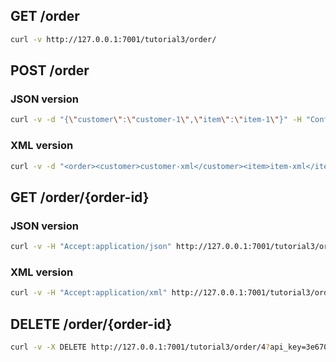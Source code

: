 ## GET /order
```bash
curl -v http://127.0.0.1:7001/tutorial3/order/
```

## POST /order
### JSON version
```bash
curl -v -d "{\"customer\":\"customer-1\",\"item\":\"item-1\"}" -H "Content-Type:application/json" http://127.0.0.1:7001/tutorial3/order?api_key=3e670a86-8480-43f6-bcf4-045c4c26e9b0  
```
### XML version
```bash
curl -v -d "<order><customer>customer-xml</customer><item>item-xml</item></order>" -H "Content-Type:application/xml" http://127.0.0.1:7001/tutorial3/order?api_key=3e670a86-8480-43f6-bcf4-045c4c26e9b0  
```

## GET /order/{order-id}
### JSON version
```bash
curl -v -H "Accept:application/json" http://127.0.0.1:7001/tutorial3/order/2  
```
### XML version
```bash
curl -v -H "Accept:application/xml" http://127.0.0.1:7001/tutorial3/order/2  
```

## DELETE /order/{order-id}
```bash
curl -v -X DELETE http://127.0.0.1:7001/tutorial3/order/4?api_key=3e670a86-8480-43f6-bcf4-045c4c26e9b0
```